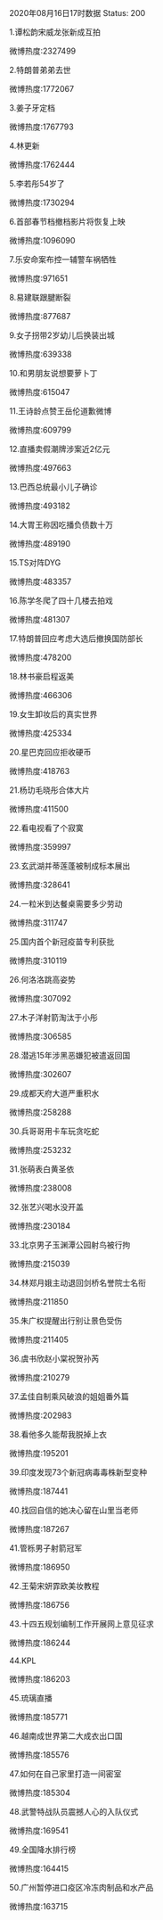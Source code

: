 2020年08月16日17时数据
Status: 200

1.谭松韵宋威龙张新成互拍

微博热度:2327499

2.特朗普弟弟去世

微博热度:1772067

3.姜子牙定档

微博热度:1767793

4.林更新

微博热度:1762444

5.李若彤54岁了

微博热度:1730294

6.首部春节档撤档影片将恢复上映

微博热度:1096090

7.乐安命案布控一辅警车祸牺牲

微博热度:971651

8.易建联跟腱断裂

微博热度:877687

9.女子拐带2岁幼儿后换装出城

微博热度:639338

10.和男朋友说想要萝卜丁

微博热度:615047

11.王诗龄点赞王岳伦道歉微博

微博热度:609799

12.直播卖假潮牌涉案近2亿元

微博热度:497663

13.巴西总统最小儿子确诊

微博热度:493182

14.大胃王称因吃播负债数十万

微博热度:489190

15.TS对阵DYG

微博热度:483357

16.陈学冬爬了四十几楼去拍戏

微博热度:481307

17.特朗普回应考虑大选后撤换国防部长

微博热度:478200

18.林书豪启程返美

微博热度:466306

19.女生卸妆后的真实世界

微博热度:425334

20.星巴克回应拒收硬币

微博热度:418763

21.杨玏毛晓彤合体大片

微博热度:411500

22.看电视看了个寂寞

微博热度:359997

23.玄武湖并蒂莲蓬被制成标本展出

微博热度:328641

24.一粒米到达餐桌需要多少劳动

微博热度:311747

25.国内首个新冠疫苗专利获批

微博热度:310119

26.何洛洛跳高姿势

微博热度:307092

27.木子洋射箭淘汰于小彤

微博热度:306585

28.潜逃15年涉黑恶嫌犯被遣返回国

微博热度:302607

29.成都天府大道严重积水

微博热度:258288

30.兵哥哥用卡车玩贪吃蛇

微博热度:253232

31.张萌表白黄圣依

微博热度:238008

32.张艺兴喝水没开盖

微博热度:230184

33.北京男子玉渊潭公园射鸟被行拘

微博热度:215039

34.林郑月娥主动退回剑桥名誉院士名衔

微博热度:211850

35.朱广权提醒出行别让景色受伤

微博热度:211405

36.虞书欣赵小棠祝贺孙芮

微博热度:210279

37.孟佳自制乘风破浪的姐姐番外篇

微博热度:202983

38.看他多久能帮我脱掉上衣

微博热度:195201

39.印度发现73个新冠病毒毒株新型变种

微博热度:187441

40.找回自信的她决心留在山里当老师

微博热度:187267

41.管栎男子射箭冠军

微博热度:186950

42.王菊宋妍霏欧美妆教程

微博热度:186756

43.十四五规划编制工作开展网上意见征求

微博热度:186244

44.KPL

微博热度:186203

45.琉璃直播

微博热度:185771

46.越南成世界第二大成衣出口国

微博热度:185576

47.如何在自己家里打造一间密室

微博热度:185304

48.武警特战队员震撼人心的入队仪式

微博热度:169541

49.全国降水排行榜

微博热度:164415

50.广州暂停进口疫区冷冻肉制品和水产品

微博热度:163715

